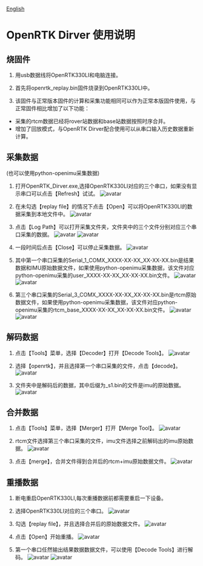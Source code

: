 [English](README-En.md)

# OpenRTK Dirver 使用说明

## 烧固件

1. 用usb数据线将OpenRTK330LI和电脑连接。

2. 首先将openrtk_replay.bin固件烧录到OpenRTK330LI中。

3. 该固件与正常版本固件的计算和采集功能相同可以作为正常本版固件使用，与正常固件相比增加了以下功能： 
  - 采集的rtcm数据已经将rover站数据和base站数据按照时序合并。
  - 增加了回放模式，与OpenRTK Dirver配合使用可以从串口输入历史数据重新计算。

## 采集数据
(也可以使用python-openimu采集数据)

1. 打开OpenRTK_Dirver.exe,选择OpenRTK330LI对应的三个串口，如果没有显示串口可以点击【Refresh】试试。
![avatar](./img/01.png)

2. 在未勾选【replay file】的情况下点击【Open】可以将OpenRTK330LI的数据采集到本地文件中。
![avatar](./img/02.png)

3. 点击【Log Path】可以打开采集文件夹，文件夹中的三个文件分别对应三个串口采集的数据。
![avatar](./img/03.png)
![avatar](./img/04.png)

4. 一段时间后点击【Close】可以停止采集数据。
![avatar](./img/05.png)

5. 其中第一个串口采集的Serial_1_COMX_XXXX-XX-XX_XX-XX-XX.bin是结果数据和IMU原始数据文件，如果使用python-openimu采集数据，该文件对应python-openimu采集的user_XXXX-XX-XX_XX-XX-XX.bin文件。
![avatar](./img/06.png)
![avatar](./img/06-1.png)

6. 第三个串口采集的Serial_3_COMX_XXXX-XX-XX_XX-XX-XX.bin是rtcm原始数据文件，如果使用python-openimu采集数据，该文件对应python-openimu采集的rtcm_base_XXXX-XX-XX_XX-XX-XX.bin文件。
![avatar](./img/07.png)
![avatar](./img/07-1.png)

## 解码数据

1. 点击【Tools】菜单，选择【Decoder】打开【Decode Tools】。
![avatar](./img/08.png)

2. 选择【openrtk】，并且选择第一个串口采集的文件，点击【decode】。
![avatar](./img/09.png)

3. 文件夹中是解码后的数据，其中后缀为_s1.bin的文件是imu的原始数据。
![avatar](./img/10.png)

## 合并数据

1. 点击【Tools】菜单，选择【Merger】打开【Merge Tool】。
![avatar](./img/11.png)

2. rtcm文件选择第三个串口采集的文件，imu文件选择之前解码出的imu原始数据。
![avatar](./img/12.png)

3. 点击【merge】，合并文件得到合并后的rtcm+imu原始数据文件。
![avatar](./img/13.png)

## 重播数据

1. 断电重启OpenRTK330LI,每次重播数据前都需要重启一下设备。

2. 选择OpenRTK330LI对应的三个串口。
![avatar](./img/01.png)

3. 勾选【replay file】，并且选择合并后的原始数据文件。
![avatar](./img/14.png)

4. 点击【Open】开始重播。
![avatar](./img/15.png)

5. 第一个串口任然输出结果数据数据文件，可以使用【Decode Tools】进行解码。
![avatar](./img/16.png)
![avatar](./img/17.png)


